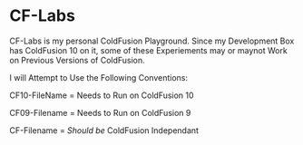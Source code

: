 CF-Labs
=======
CF-Labs is my personal ColdFusion Playground. Since my Development Box has ColdFusion 10 on it,
some of these Experiements may or maynot Work on Previous Versions of ColdFusion.


I will Attempt to Use the Following Conventions:


CF10-FileName = Needs to Run on ColdFusion 10


CF09-Filename = Needs to Run on ColdFusion 9

CF-Filename = *Should be* ColdFusion Independant

